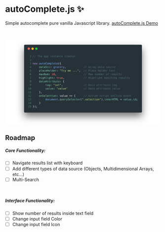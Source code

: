 # autoComplete.js :sparkles:
Simple autocomplete pure vanilla Javascript library. [autoComplete.js Demo](https://www.tarekraafat.com/dev/projects/autoComplete/)

<br>

![autoComplete.js Initialization](./README/img/autoComplete.js.png "autoComplete.js Initialization")

## Roadmap

##### Core Functionality:
- [ ] Navigate results list with keyboard
- [ ] Add different types of data source (Objects, Multidimensional Arrays, etc...)
- [ ] Multi-Search

<br>

##### Interface Functionality:
- [ ] Show number of results inside text field
- [ ] Change input field Color
- [ ] Change input field Icon
